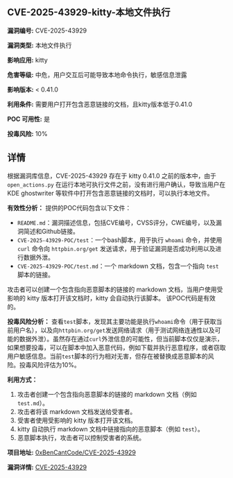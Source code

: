 ## CVE-2025-43929-kitty-本地文件执行

**漏洞编号:** CVE-2025-43929

**漏洞类型:** 本地文件执行

**影响应用:** kitty

**危害等级:** 中危，用户交互后可能导致本地命令执行，敏感信息泄露

**影响版本:** < 0.41.0

**利用条件:** 需要用户打开包含恶意链接的文档，且kitty版本低于0.41.0

**POC 可用性:** 是

**投毒风险:** 10%

## 详情

根据漏洞库信息，CVE-2025-43929 存在于 kitty 0.41.0 之前的版本中，由于 `open_actions.py` 在运行本地可执行文件之前，没有进行用户确认，导致当用户在 KDE ghostwriter 等软件中打开包含恶意链接的文档时，可以执行本地文件。

**有效性分析：**
提供的POC代码包含以下文件：
*   `README.md`：漏洞描述信息，包括CVE编号，CVSS评分，CWE编号，以及漏洞简述和Github链接。
*   `CVE-2025-43929-POC/test`：一个bash脚本，用于执行 `whoami` 命令，并使用 `curl` 命令向 `httpbin.org/get` 发送请求，用于验证漏洞是否成功利用以及进行数据外泄。
*   `CVE-2025-43929-POC/test.md`：一个 markdown 文档，包含一个指向 `test` 脚本的链接。

攻击者可以创建一个包含指向恶意脚本的链接的 markdown 文档，当用户使用受影响的 kitty 版本打开该文档时，kitty 会自动执行该脚本。
该POC代码是有效的。

**投毒风险分析：**
查看`test`脚本，发现其主要功能是执行`whoami`命令（用于获取当前用户名），以及向`httpbin.org/get`发送网络请求（用于测试网络连通性以及可能的数据外泄）。虽然存在通过`curl`外泄信息的可能性，但当前脚本仅仅是演示，如果想要投毒，可以在脚本中加入恶意代码，例如下载并执行恶意程序，或者窃取用户敏感信息。当前`test`脚本的行为相对无害，但存在被替换成恶意脚本的风险。投毒风险评估为10%。

**利用方式：**
1.  攻击者创建一个包含指向恶意脚本的链接的 markdown 文档（例如 `test.md`）。
2.  攻击者将该 markdown 文档发送给受害者。
3.  受害者使用受影响的 kitty 版本打开该文档。
4.  kitty 自动执行 markdown 文档中链接指向的恶意脚本（例如 `test`）。
5.  恶意脚本执行，攻击者可以控制受害者的系统。

**项目地址:** [0xBenCantCode/CVE-2025-43929](https://github.com/0xBenCantCode/CVE-2025-43929)

**漏洞详情:** [CVE-2025-43929](https://nvd.nist.gov/vuln/detail/CVE-2025-43929)
